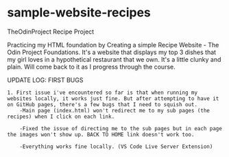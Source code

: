 # sample-website-recipes
TheOdinProject Recipe Project

Practicing my HTML foundation by Creating a simple Recipe Website - The Odin Project Foundations.
It's a website that displays my top 3 dishes that my girl loves in a hypothetical restaurant that we own.
It's a little clunky and plain. Will come back to it as I progress through the course.

UPDATE LOG: FIRST BUGS

    1. First issue i've encountered so far is that when running my websites locally, it works just fine. But after attempting to have it on GitHub pages, there's a few bugs that I need to squish out. 
        -Main page (index.html) won't redirect me to my sub pages (the recipes) when I click on each link.
        
        -Fixed the issue of directing me to the sub pages but in each page the images won't show up. BACK TO HOME link doesn't work too.
        
        -Everything works fine locally. (VS Code Live Server Extension)
